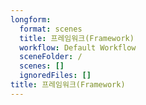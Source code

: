 ```yaml
---
longform:
  format: scenes
  title: 프레임워크(Framework)
  workflow: Default Workflow
  sceneFolder: /
  scenes: []
  ignoredFiles: []
title: 프레임워크(Framework)
---
```


